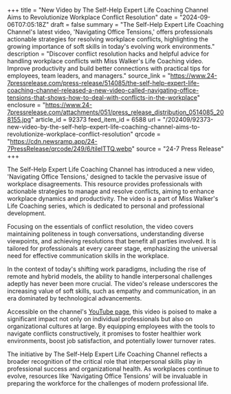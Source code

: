 +++
title = "New Video by The Self-Help Expert Life Coaching Channel Aims to Revolutionize Workplace Conflict Resolution"
date = "2024-09-06T07:05:18Z"
draft = false
summary = "The Self-Help Expert Life Coaching Channel's latest video, 'Navigating Office Tensions,' offers professionals actionable strategies for resolving workplace conflicts, highlighting the growing importance of soft skills in today's evolving work environments."
description = "Discover conflict resolution hacks and helpful advice for handling workplace conflicts with Miss Walker's Life Coaching video. Improve productivity and build better connections with practical tips for employees, team leaders, and managers."
source_link = "https://www.24-7pressrelease.com/press-release/514085/the-self-help-expert-life-coaching-channel-released-a-new-video-called-navigating-office-tensions-that-shows-how-to-deal-with-conflicts-in-the-workplace"
enclosure = "https://www.24-7pressrelease.com/attachments/051/press_release_distribution_0514085_208155.jpg"
article_id = 92373
feed_item_id = 6588
url = "/202409/92373-new-video-by-the-self-help-expert-life-coaching-channel-aims-to-revolutionize-workplace-conflict-resolution"
qrcode = "https://cdn.newsramp.app/24-7PressRelease/qrcode/249/6/tileITTQ.webp"
source = "24-7 Press Release"
+++

<p>The Self-Help Expert Life Coaching Channel has introduced a new video, 'Navigating Office Tensions,' designed to tackle the pervasive issue of workplace disagreements. This resource provides professionals with actionable strategies to manage and resolve conflicts, aiming to enhance workplace dynamics and productivity. The video is a part of Miss Walker's Life Coaching series, which is dedicated to personal and professional development.</p><p>Focusing on the essentials of conflict resolution, the video covers maintaining politeness in tough conversations, understanding diverse viewpoints, and achieving resolutions that benefit all parties involved. It is tailored for professionals at every career stage, emphasizing the universal need for effective communication skills in the workplace.</p><p>In the context of today's shifting work paradigms, including the rise of remote and hybrid models, the ability to handle interpersonal challenges adeptly has never been more crucial. The video's release underscores the increasing value of soft skills, such as empathy and communication, in an era dominated by technological advancements.</p><p>Accessible on the channel's <a href='http://www.youtube.com/@corrinnewalker8173' rel='nofollow' target='_blank'>YouTube page</a>, this video is poised to make a significant impact not only on individual professionals but also on organizational cultures at large. By equipping employees with the tools to navigate conflicts constructively, it promises to foster healthier work environments, boost job satisfaction, and potentially lower turnover rates.</p><p>The initiative by The Self-Help Expert Life Coaching Channel reflects a broader recognition of the critical role that interpersonal skills play in professional success and organizational health. As workplaces continue to evolve, resources like 'Navigating Office Tensions' will be invaluable in preparing the workforce for the challenges of modern professional life.</p>